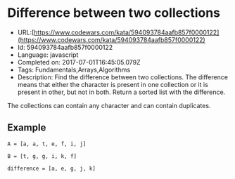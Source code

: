 # Difference between two collections

 - URL:[https://www.codewars.com/kata/594093784aafb857f0000122](https://www.codewars.com/kata/594093784aafb857f0000122)
 - Id: 594093784aafb857f0000122
 - Language: javascript
 - Completed on: 2017-07-01T16:45:05.079Z
 - Tags: Fundamentals,Arrays,Algorithms
 - Description:
Find the difference between two collections. The difference means that either the character is present in one collection or it is present in other, but not in both. Return a sorted list with the difference.

The collections can contain any character and can contain duplicates.

## Example

```
A = [a, a, t, e, f, i, j]

B = [t, g, g, i, k, f]

difference = [a, e, g, j, k]
```
